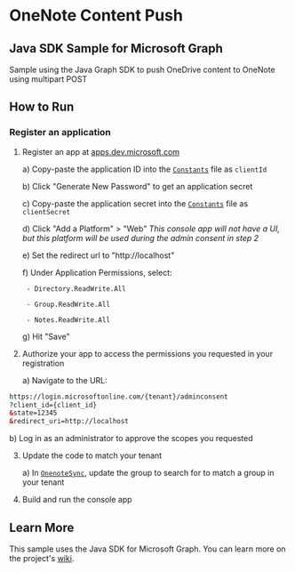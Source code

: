 # OneNote Content Push
## Java SDK Sample for Microsoft Graph
Sample using the Java Graph SDK to push OneDrive content to OneNote using multipart POST

## How to Run

### Register an application
1. Register an app at [apps.dev.microsoft.com](apps.dev.microsoft.com/portal/register-app)

    a) Copy-paste the application ID into the [`Constants`](https://github.com/cbales/onenote-content-push-java-graph-sample/blob/master/src/com/graph/contentPush/Constants.java) file as `clientId`
    
    b) Click "Generate New Password" to get an application secret
    
    c) Copy-paste the application secret into the [`Constants`](https://github.com/cbales/onenote-content-push-java-graph-sample/blob/master/src/com/graph/contentPush/Constants.java) file as `clientSecret`
    
    d) Click "Add a Platform" > "Web"
        *This console app will not have a UI, but this platform will be used during the admin consent in step 2*
        
    e) Set the redirect url to "http://localhost"
    
    f) Under Application Permissions, select:
    
        - Directory.ReadWrite.All
        
        - Group.ReadWrite.All
        
        - Notes.ReadWrite.All
        
    g) Hit "Save"
    
2. Authorize your app to access the permissions you requested in your registration

   a) Navigate to the URL:
  
  ```HTML
  https://login.microsoftonline.com/{tenant}/adminconsent
  ?client_id={client_id}
  &state=12345
  &redirect_uri=http://localhost
```

   b) Log in as an administrator to approve the scopes you requested
  
3. Update the code to match your tenant

    a) In [`OnenoteSync`](https://github.com/cbales/onenote-content-push-java-graph-sample/blob/master/src/com/graph/contentPush/OneNoteSync.java), update the group to search for to match a group in your tenant

4. Build and run the console app

## Learn More
This sample uses the Java SDK for Microsoft Graph. You can learn more on the project's [wiki](https://github.com/microsoftgraph/msgraph-sdk-java/wiki).
